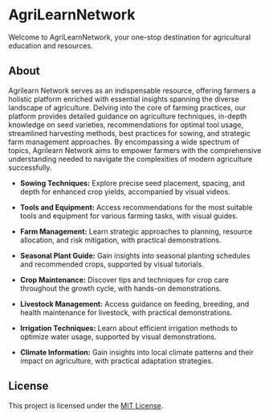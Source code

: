 # AgriLearnNetwork

Welcome to AgriLearnNetwork, your one-stop destination for agricultural education and resources.

## About

Agrilearn Network serves as an indispensable resource, offering farmers a holistic platform enriched with essential insights spanning the diverse landscape of agriculture. Delving into the core of farming practices, our platform provides detailed guidance on agriculture techniques, in-depth knowledge on seed varieties, recommendations for optimal tool usage, streamlined harvesting methods, best practices for sowing, and strategic farm management approaches. By encompassing a wide spectrum of topics, Agrilearn Network aims to empower farmers with the comprehensive understanding needed to navigate the complexities of modern agriculture successfully.
- **Sowing Techniques:** Explore precise seed placement, spacing, and depth for enhanced crop yields, accompanied by visual videos.
  
- **Tools and Equipment:** Access recommendations for the most suitable tools and equipment for various farming tasks, with visual guides.
  
- **Farm Management:** Learn strategic approaches to planning, resource allocation, and risk mitigation, with practical demonstrations.
  
- **Seasonal Plant Guide:** Gain insights into seasonal planting schedules and recommended crops, supported by visual tutorials.
  
- **Crop Maintenance:** Discover tips and techniques for crop care throughout the growth cycle, with hands-on demonstrations.
  
- **Livestock Management:** Access guidance on feeding, breeding, and health maintenance for livestock, with practical demonstrations.
  
- **Irrigation Techniques:** Learn about efficient irrigation methods to optimize water usage, supported by visual demonstrations.
  
- **Climate Information:** Gain insights into local climate patterns and their impact on agriculture, with practical adaptation strategies.


## License

This project is licensed under the [MIT License](LICENSE).

